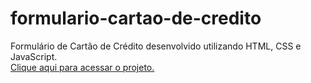 # formulario-cartao-de-credito
Formulário de Cartão de Crédito desenvolvido utilizando HTML, CSS e JavaScript.<br>
[Clique aqui para acessar o projeto.](https://gustavoo011.github.io/formulario-cartao-de-credito/)
